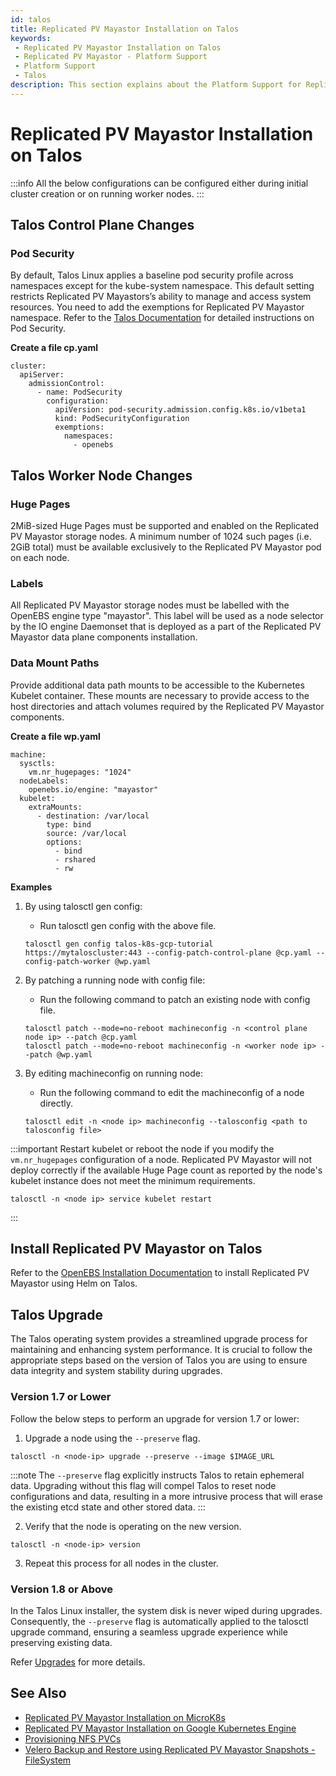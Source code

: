 ```yaml
---
id: talos
title: Replicated PV Mayastor Installation on Talos
keywords:
 - Replicated PV Mayastor Installation on Talos
 - Replicated PV Mayastor - Platform Support
 - Platform Support
 - Talos
description: This section explains about the Platform Support for Replicated PV Mayastor.
---
```

# Replicated PV Mayastor Installation on Talos

:::info
All the below configurations can be configured either during initial cluster creation or on running worker nodes.
:::

## Talos Control Plane Changes

### Pod Security

By default, Talos Linux applies a baseline pod security profile across namespaces except for the kube-system namespace. This default setting restricts Replicated PV Mayastors’s ability to manage and access system resources. You need to add the exemptions for Replicated PV Mayastor namespace. Refer to the [Talos Documentation](https://www.talos.dev/latest/kubernetes-guides/configuration/pod-security/) for detailed instructions on Pod Security.

**Create a file cp.yaml**

```
cluster:
  apiServer:
    admissionControl:
      - name: PodSecurity
        configuration:
          apiVersion: pod-security.admission.config.k8s.io/v1beta1
          kind: PodSecurityConfiguration
          exemptions:
            namespaces:
              - openebs
```

## Talos Worker Node Changes

### Huge Pages

2MiB-sized Huge Pages must be supported and enabled on the Replicated PV Mayastor storage nodes. A minimum number of 1024 such pages (i.e. 2GiB total) must be available exclusively to the Replicated PV Mayastor pod on each node.

### Labels

All Replicated PV Mayastor storage nodes must be labelled with the OpenEBS engine type "mayastor". This label will be used as a node selector by the IO engine Daemonset that is deployed as a part of the Replicated PV Mayastor data plane components installation.

### Data Mount Paths

Provide additional data path mounts to be accessible to the Kubernetes Kubelet container. These mounts are necessary to provide access to the host directories and attach volumes required by the Replicated PV Mayastor components.

**Create a file wp.yaml**

```
machine:
  sysctls:
    vm.nr_hugepages: "1024"
  nodeLabels:
    openebs.io/engine: "mayastor"
  kubelet:
    extraMounts:
      - destination: /var/local
        type: bind
        source: /var/local
        options:
          - bind
          - rshared
          - rw
```

**Examples**

1. By using talosctl gen config:

    - Run talosctl gen config with the above file.

    ```
    talosctl gen config talos-k8s-gcp-tutorial https://mytaloscluster:443 --config-patch-control-plane @cp.yaml --config-patch-worker @wp.yaml
    ```

2. By patching a running node with config file:

    - Run the following command to patch an existing node with config file.

    ```
    talosctl patch --mode=no-reboot machineconfig -n <control plane node ip> --patch @cp.yaml
    talosctl patch --mode=no-reboot machineconfig -n <worker node ip> --patch @wp.yaml
    ```

3. By editing machineconfig on running node:

    - Run the following command to edit the machineconfig of a node directly.

    ```
    talosctl edit -n <node ip> machineconfig --talosconfig <path to talosconfig file>
    ```

:::important
Restart kubelet or reboot the node if you modify the `vm.nr_hugepages` configuration of a node. Replicated PV Mayastor will not deploy correctly if the available Huge Page count as reported by the node's kubelet instance does not meet the minimum requirements.

```
talosctl -n <node ip> service kubelet restart
```
:::

## Install Replicated PV Mayastor on Talos

Refer to the [OpenEBS Installation Documentation](../../quickstart-guide/installation.md#installation-via-helm) to install Replicated PV Mayastor using Helm on Talos.

## Talos Upgrade

The Talos operating system provides a streamlined upgrade process for maintaining and enhancing system performance. It is crucial to follow the appropriate steps based on the version of Talos you are using to ensure data integrity and system stability during upgrades.

### Version 1.7 or Lower

Follow the below steps to perform an upgrade for version 1.7 or lower:

1. Upgrade a node using the `--preserve` flag.

```
talosctl -n <node-ip> upgrade --preserve --image $IMAGE_URL
```

:::note
The `--preserve` flag explicitly instructs Talos to retain ephemeral data. Upgrading without this flag will compel Talos to reset node configurations and data, resulting in a more intrusive process that will erase the existing etcd state and other stored data.
:::

2. Verify that the node is operating on the new version.

```
talosctl -n <node-ip> version
```

3. Repeat this process for all nodes in the cluster.

### Version 1.8 or Above

In the Talos Linux installer, the system disk is never wiped during upgrades. Consequently, the `--preserve` flag is automatically applied to the talosctl upgrade command, ensuring a seamless upgrade experience while preserving existing data.

Refer [Upgrades](https://www.talos.dev/v1.8/introduction/what-is-new/#upgrades) for more details.

## See Also

- [Replicated PV Mayastor Installation on MicroK8s](microkubernetes.md)
- [Replicated PV Mayastor Installation on Google Kubernetes Engine](gke.md)
- [Provisioning NFS PVCs](../read-write-many/nfspvc.md)
- [Velero Backup and Restore using Replicated PV Mayastor Snapshots - FileSystem](../backup-and-restore/velero-br-fs.md)
